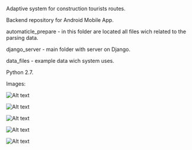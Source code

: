Adaptive system for construction tourists routes.

Backend repository for Android Mobile App.

automaticle_prepare - in this folder are located all files wich related to the parsing data.

django_server - main folder with server on Django.

data_files - example data wich system uses.

Python 2.7.

Images:

![Alt text](https://github.com/nsmalimov/android_backend/blob/master/images/device-2015-05-19-221845.png "Пример")

![Alt text](https://github.com/nsmalimov/android_backend/blob/master/images/device-2015-05-19-222004.png "Пример")

![Alt text](https://github.com/nsmalimov/android_backend/blob/master/images/device-2015-05-19-222101.png "Пример")

![Alt text](https://github.com/nsmalimov/android_backend/blob/master/images/device-2015-05-19-223219.png "Пример")

![Alt text](https://github.com/nsmalimov/android_backend/blob/master/images/device-2015-05-19-223329.png "Пример")
